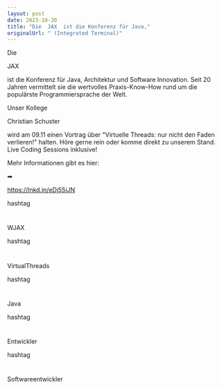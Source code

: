 ```yaml
---
layout: post
date: 2023-10-30
title: "Die  JAX  ist die Konferenz für Java,"
originalUrl: " (Integrated Terminal)"
---
```


Die

JAX

ist die Konferenz für Java, Architektur und Software Innovation. Seit 20 Jahren vermittelt sie die wertvolles Praxis-Know-How rund um die populärste Programmiersprache der Welt.

Unser Kollege

Christian Schuster

wird am 09.11 einen Vortrag über "Virtuelle Threads: nur nicht den Faden verlieren!" halten. Höre gerne rein oder komme direkt zu unserem Stand. Live Coding Sessions inklusive!

Mehr Informationen gibt es hier:

➡

https://lnkd.in/eDj55iJN

hashtag

#

WJAX

hashtag

#

VirtualThreads

hashtag

#

Java

hashtag

#

Entwickler

hashtag

#

Softwareentwickler